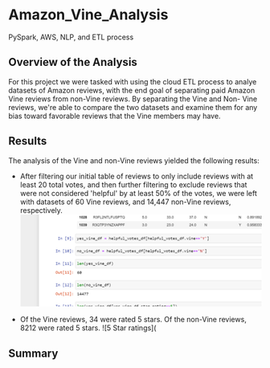 # Amazon_Vine_Analysis
PySpark, AWS, NLP, and ETL process

## Overview of the Analysis

For this project we were tasked with using the cloud ETL process to analye datasets of Amazon reviews, 
with the end goal of separating paid Amazon Vine reviews from non-Vine reviews. By separating the Vine and Non-
Vine reviews, we're able to compare the two datasets and examine them for any bias toward favorable reviews
that the Vine members may have.

## Results

The analysis of the Vine and non-Vine reviews yielded the following results:

- After filtering our initial table of reviews to only include reviews with at least 20 total votes, and then 
further filtering to exclude reviews that were not considered 'helpful' by at least 50% of the votes, we were 
left with datasets of 60 Vine reviews, and 14,447 non-Vine reviews, respectively. 
![Size of Vine and non-Vine DataFrames](https://github.com/greensleeves8/Amazon_Vine_Analysis/blob/main/Resources/Vine_reviews.png "Vine and non-Vine Reviews")

- Of the Vine reviews, 34 were rated 5 stars. Of the non-Vine reviews, 8212 were rated 5 stars. 
![5 Star ratings](
## Summary
